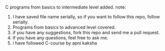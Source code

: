 C programs from basics to intermediate level added.
note:
1. I have saved file name serially, so if you want to follow this repo, follow serially.
2. Programs from basics to advanced level covered.
3. if you have any suggestions, fork this repo and send me a pull request.
4. if you have any questions, feel free to ask me.
5. i have followed C-course by apni kaksha
